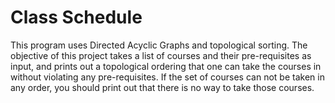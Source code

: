 # Class Schedule

This program uses Directed Acyclic Graphs and topological sorting. The objective of this project takes a list of courses and their 
pre-requisites as input, and prints out a topological ordering that one can take the courses in without violating any pre-requisites.
If the set of courses can not be taken in any order, you should print out that there is no way to take those courses.
